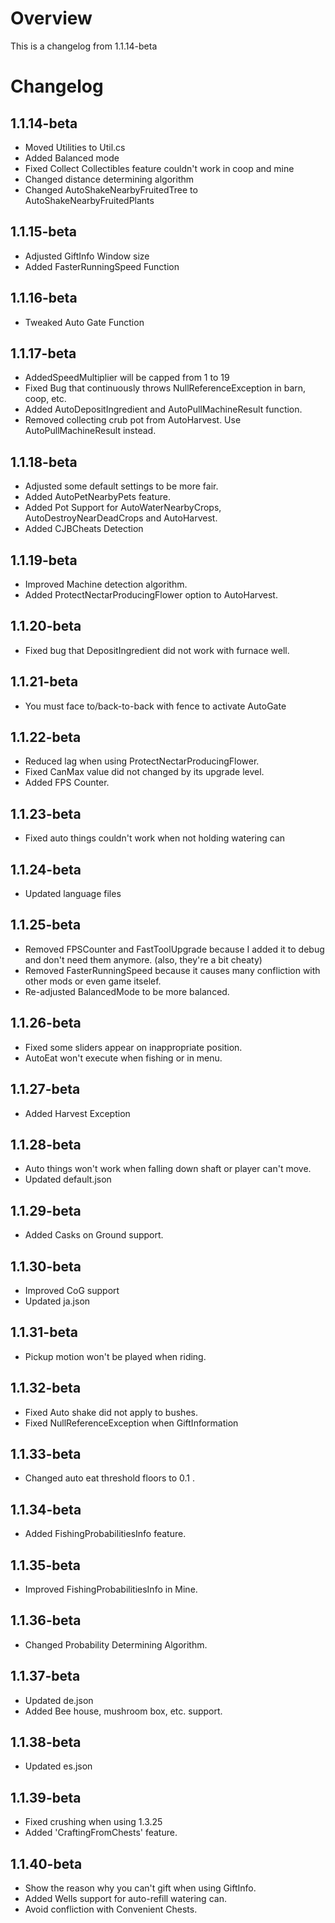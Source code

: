﻿# Overview
This is a changelog from 1.1.14-beta

# Changelog
## 1.1.14-beta
- Moved Utilities to Util.cs
- Added Balanced mode
- Fixed Collect Collectibles feature couldn't work in coop and mine
- Changed distance determining algorithm
- Changed AutoShakeNearbyFruitedTree to AutoShakeNearbyFruitedPlants

## 1.1.15-beta
- Adjusted GiftInfo Window size
- Added FasterRunningSpeed Function

## 1.1.16-beta
- Tweaked Auto Gate Function

## 1.1.17-beta
- AddedSpeedMultiplier will be capped from 1 to 19
- Fixed Bug that continuously throws NullReferenceException in barn, coop, etc.
- Added AutoDepositIngredient and AutoPullMachineResult function.
- Removed collecting crub pot from AutoHarvest. Use AutoPullMachineResult instead.

## 1.1.18-beta
- Adjusted some default settings to be more fair.
- Added AutoPetNearbyPets feature.
- Added Pot Support for AutoWaterNearbyCrops, AutoDestroyNearDeadCrops and AutoHarvest.
- Added CJBCheats Detection

## 1.1.19-beta
- Improved Machine detection algorithm.
- Added ProtectNectarProducingFlower option to AutoHarvest.

## 1.1.20-beta
- Fixed bug that DepositIngredient did not work with furnace well.

## 1.1.21-beta
- You must face to/back-to-back with fence to activate AutoGate

## 1.1.22-beta
- Reduced lag when using ProtectNectarProducingFlower.
- Fixed CanMax value did not changed by its upgrade level.
- Added FPS Counter.

## 1.1.23-beta
- Fixed auto things couldn't work when not holding watering can

## 1.1.24-beta
- Updated language files

## 1.1.25-beta
- Removed FPSCounter and FastToolUpgrade because I added it to debug and don't need them anymore. (also, they're a bit cheaty)
- Removed FasterRunningSpeed because it causes many confliction with other mods or even game itselef.
- Re-adjusted BalancedMode to be more balanced.

## 1.1.26-beta
- Fixed some sliders appear on inappropriate position.
- AutoEat won't execute when fishing or in menu.

## 1.1.27-beta
- Added Harvest Exception

## 1.1.28-beta
- Auto things won't work when falling down shaft or player can't move.
- Updated default.json

## 1.1.29-beta
- Added Casks on Ground support.

## 1.1.30-beta
- Improved CoG support
- Updated ja.json

## 1.1.31-beta
- Pickup motion won't be played when riding.

## 1.1.32-beta
- Fixed Auto shake did not apply to bushes.
- Fixed NullReferenceException when GiftInformation

## 1.1.33-beta
- Changed auto eat threshold floors to 0.1 .

## 1.1.34-beta
- Added FishingProbabilitiesInfo feature.

## 1.1.35-beta
- Improved FishingProbabilitiesInfo in Mine.

## 1.1.36-beta
- Changed Probability Determining Algorithm.

## 1.1.37-beta
- Updated de.json
- Added Bee house, mushroom box, etc. support.

## 1.1.38-beta
- Updated es.json

## 1.1.39-beta
- Fixed crushing when using 1.3.25
- Added 'CraftingFromChests' feature.

## 1.1.40-beta
- Show the reason why you can't gift when using GiftInfo.
- Added Wells support for auto-refill watering can.
- Avoid confliction with Convenient Chests.